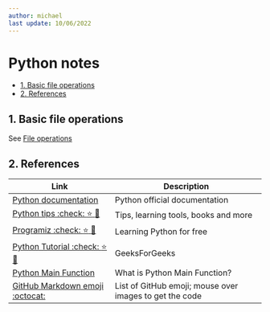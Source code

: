 ```yaml
---
author: michael
last update: 10/06/2022
---
```


# Python notes

- [1. Basic file operations](#1-basic-file-operations)
- [2. References](#2-references)
  
## 1. Basic file operations



See [File operations](python-cheatsheet.md#basic-file-operations)


## 2. References

|Link <img width=200\>|Description|
|-------------|----------|
|[Python documentation](https://docs.python.org/3/contents.html)|Python official documentation|
|[Python tips :check: :star: :star2:](https://pythontips.com/)| Tips, learning tools, books and more |
|[Programiz :check: :star: :star2:](https://www.programiz.com/)| Learning Python for free  |
|[Python Tutorial :check: :star: :star2:](https://www.geeksforgeeks.org/python-tutorial/?ref=leftbar-rightbar)| GeeksForGeeks |
|[Python Main Function](https://www.guru99.com/learn-python-main-function-with-examples-understand-main.html)| What is Python Main Function? |
|[GitHub Markdown emoji :octocat:](https://github.com/StylishThemes/GitHub-Dark/wiki/Emoji)| List of GitHub emoji; mouse over images to get the code|
